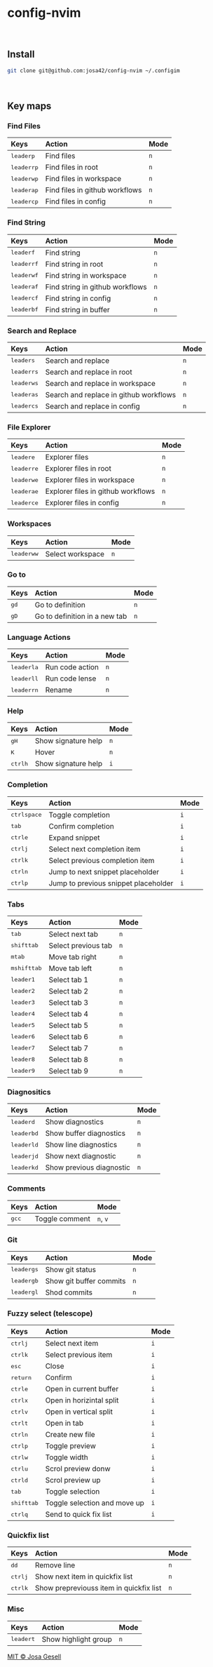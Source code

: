 # config-nvim

<br>

## Install

```sh
git clone git@github.com:josa42/config-nvim ~/.configim
```

<br>

## Key maps

### Find Files

| Keys                                      | Action                         | Mode |
| :---------------------------------------- | :----------------------------- | :--- |
| <kbd>leader</kbd><kbd>p</kbd>             | Find files                     | `n`  |
| <kbd>leader</kbd><kbd>r</kbd><kbd>p</kbd> | Find files in root             | `n`  |
| <kbd>leader</kbd><kbd>w</kbd><kbd>p</kbd> | Find files in workspace        | `n`  |
| <kbd>leader</kbd><kbd>a</kbd><kbd>p</kbd> | Find files in github workflows | `n`  |
| <kbd>leader</kbd><kbd>c</kbd><kbd>p</kbd> | Find files in config           | `n`  |

### Find String

| Keys                                      | Action                          | Mode |
| :---------------------------------------- | :------------------------------ | :--- |
| <kbd>leader</kbd><kbd>f</kbd>             | Find string                     | `n`  |
| <kbd>leader</kbd><kbd>r</kbd><kbd>f</kbd> | Find string in root             | `n`  |
| <kbd>leader</kbd><kbd>w</kbd><kbd>f</kbd> | Find string in workspace        | `n`  |
| <kbd>leader</kbd><kbd>a</kbd><kbd>f</kbd> | Find string in github workflows | `n`  |
| <kbd>leader</kbd><kbd>c</kbd><kbd>f</kbd> | Find string in config           | `n`  |
| <kbd>leader</kbd><kbd>b</kbd><kbd>f</kbd> | Find string in buffer           | `n`  |

### Search and Replace

| Keys                                      | Action                                 | Mode |
| :---------------------------------------- | :------------------------------------- | :--- |
| <kbd>leader</kbd><kbd>s</kbd>             | Search and replace                     | `n`  |
| <kbd>leader</kbd><kbd>r</kbd><kbd>s</kbd> | Search and replace in root             | `n`  |
| <kbd>leader</kbd><kbd>w</kbd><kbd>s</kbd> | Search and replace in workspace        | `n`  |
| <kbd>leader</kbd><kbd>a</kbd><kbd>s</kbd> | Search and replace in github workflows | `n`  |
| <kbd>leader</kbd><kbd>c</kbd><kbd>s</kbd> | Search and replace in config           | `n`  |

### File Explorer

| Keys                                      | Action                             | Mode |
| :---------------------------------------- | :--------------------------------- | :--- |
| <kbd>leader</kbd><kbd>e</kbd>             | Explorer files                     | `n`  |
| <kbd>leader</kbd><kbd>r</kbd><kbd>e</kbd> | Explorer files in root             | `n`  |
| <kbd>leader</kbd><kbd>w</kbd><kbd>e</kbd> | Explorer files in workspace        | `n`  |
| <kbd>leader</kbd><kbd>a</kbd><kbd>e</kbd> | Explorer files in github workflows | `n`  |
| <kbd>leader</kbd><kbd>c</kbd><kbd>e</kbd> | Explorer files in config           | `n`  |

### Workspaces

| Keys                                      | Action           | Mode |
| :---------------------------------------- | :--------------- | :--- |
| <kbd>leader</kbd><kbd>w</kbd><kbd>w</kbd> | Select workspace | `n`  |

### Go to

| Keys                     | Action                        | Mode |
| :----------------------- | :---------------------------- | :--- |
| <kbd>g</kbd><kbd>d</kbd> | Go to definition              | `n`  |
| <kbd>g</kbd><kbd>D</kbd> | Go to definition in a new tab | `n`  |

### Language Actions

| Keys                                      | Action          | Mode |
| :---------------------------------------- | :-------------- | :--- |
| <kbd>leader</kbd><kbd>l</kbd><kbd>a</kbd> | Run code action | `n`  |
| <kbd>leader</kbd><kbd>l</kbd><kbd>l</kbd> | Run code lense  | `n`  |
| <kbd>leader</kbd><kbd>r</kbd><kbd>n</kbd> | Rename          | `n`  |

### Help

| Keys                        | Action              | Mode |
| :-------------------------- | :------------------ | :--- |
| <kbd>g</kbd><kbd>H</kbd>    | Show signature help | `n`  |
| <kbd>K</kbd>                | Hover               | `n`  |
| <kbd>ctrl</kbd><kbd>h</kbd> | Show signature help | `i`  |

### Completion

| Keys                            | Action                               | Mode |
| :------------------------------ | :----------------------------------- | :--- |
| <kbd>ctrl</kbd><kbd>space</kbd> | Toggle completion                    | `i`  |
| <kbd>tab</kbd>                  | Confirm completion                   | `i`  |
| <kbd>ctrl</kbd><kbd>e</kbd>     | Expand snippet                       | `i`  |
| <kbd>ctrl</kbd><kbd>j</kbd>     | Select next completion item          | `i`  |
| <kbd>ctrl</kbd><kbd>k</kbd>     | Select previous completion item      | `i`  |
| <kbd>ctrl</kbd><kbd>n</kbd>     | Jump to next snippet placeholder     | `i`  |
| <kbd>ctrl</kbd><kbd>p</kbd>     | Jump to previous snippet placeholder | `i`  |

### Tabs

| Keys                                       | Action              | Mode |
| :----------------------------------------- | :------------------ | :--- |
| <kbd>tab</kbd>                             | Select next tab     | `n`  |
| <kbd>shift</kbd><kbd>tab</kbd>             | Select previous tab | `n`  |
| <kbd>m</kbd><kbd>tab</kbd>                 | Move tab right      | `n`  |
| <kbd>m</kbd><kbd>shift</kbd><kbd>tab</kbd> | Move tab left       | `n`  |
| <kbd>leader</kbd><kbd>1</kbd>              | Select tab 1        | `n`  |
| <kbd>leader</kbd><kbd>2</kbd>              | Select tab 2        | `n`  |
| <kbd>leader</kbd><kbd>3</kbd>              | Select tab 3        | `n`  |
| <kbd>leader</kbd><kbd>4</kbd>              | Select tab 4        | `n`  |
| <kbd>leader</kbd><kbd>5</kbd>              | Select tab 5        | `n`  |
| <kbd>leader</kbd><kbd>6</kbd>              | Select tab 6        | `n`  |
| <kbd>leader</kbd><kbd>7</kbd>              | Select tab 7        | `n`  |
| <kbd>leader</kbd><kbd>8</kbd>              | Select tab 8        | `n`  |
| <kbd>leader</kbd><kbd>9</kbd>              | Select tab 9        | `n`  |

### Diagnositics

| Keys                                      | Action                   | Mode |
| :---------------------------------------- | :----------------------- | :--- |
| <kbd>leader</kbd><kbd>d</kbd>             | Show diagnostics         | `n`  |
| <kbd>leader</kbd><kbd>b</kbd><kbd>d</kbd> | Show buffer diagnostics  | `n`  |
| <kbd>leader</kbd><kbd>l</kbd><kbd>d</kbd> | Show line diagnostics    | `n`  |
| <kbd>leader</kbd><kbd>j</kbd><kbd>d</kbd> | Show next diagnostic     | `n`  |
| <kbd>leader</kbd><kbd>k</kbd><kbd>d</kbd> | Show previous diagnostic | `n`  |

### Comments

| Keys                                 | Action         | Mode     |
| :----------------------------------- | :------------- | :------- |
| <kbd>g</kbd><kbd>c</kbd><kbd>c</kbd> | Toggle comment | `n`, `v` |

### Git

| Keys                                      | Action                  | Mode |
| :---------------------------------------- | :---------------------- | :--- |
| <kbd>leader</kbd><kbd>g</kbd><kbd>s</kbd> | Show git status         | `n`  |
| <kbd>leader</kbd><kbd>g</kbd><kbd>b</kbd> | Show git buffer commits | `n`  |
| <kbd>leader</kbd><kbd>g</kbd><kbd>l</kbd> | Shod commits            | `n`  |

### Fuzzy select (telescope)

| Keys                           | Action                       | Mode |
| :----------------------------- | :--------------------------- | :--- |
| <kbd>ctrl</kbd><kbd>j</kbd>    | Select next item             | `i`  |
| <kbd>ctrl</kbd><kbd>k</kbd>    | Select previous item         | `i`  |
| <kbd>esc</kbd>                 | Close                        | `i`  |
| <kbd>return</kbd>              | Confirm                      | `i`  |
| <kbd>ctrl</kbd><kbd>e</kbd>    | Open in current buffer       | `i`  |
| <kbd>ctrl</kbd><kbd>x</kbd>    | Open in horizintal split     | `i`  |
| <kbd>ctrl</kbd><kbd>v</kbd>    | Open in vertical split       | `i`  |
| <kbd>ctrl</kbd><kbd>t</kbd>    | Open in tab                  | `i`  |
| <kbd>ctrl</kbd><kbd>n</kbd>    | Create new file              | `i`  |
| <kbd>ctrl</kbd><kbd>p</kbd>    | Toggle preview               | `i`  |
| <kbd>ctrl</kbd><kbd>w</kbd>    | Toggle width                 | `i`  |
| <kbd>ctrl</kbd><kbd>u</kbd>    | Scrol preview donw           | `i`  |
| <kbd>ctrl</kbd><kbd>d</kbd>    | Scrol preview up             | `i`  |
| <kbd>tab</kbd>                 | Toggle selection             | `i`  |
| <kbd>shift</kbd><kbd>tab</kbd> | Toggle selection and move up | `i`  |
| <kbd>ctrl</kbd><kbd>q</kbd>    | Send to quick fix list       | `i`  |

### Quickfix list

| Keys                        | Action                                  | Mode |
| :-------------------------- | :-------------------------------------- | :--- |
| <kbd>d</kbd><kbd>d</kbd>    | Remove line                             | `n`  |
| <kbd>ctrl</kbd><kbd>j</kbd> | Show next item in quickfix list         | `n`  |
| <kbd>ctrl</kbd><kbd>k</kbd> | Show prepreviouss item in quickfix list | `n`  |

### Misc

| Keys                          | Action               | Mode |
| :---------------------------- | :------------------- | :--- |
| <kbd>leader</kbd><kbd>t</kbd> | Show highlight group | `n`  |

[MIT © Josa Gesell](LICENSE)
